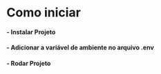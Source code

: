 # Como iniciar
#### - Instalar Projeto
#### - Adicionar a variável de ambiente no arquivo .env
#### - Rodar Projeto 
